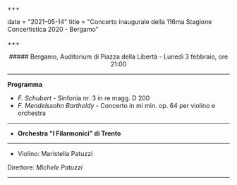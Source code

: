 +++

date = "2021-05-14"
title = "Concerto inaugurale della 116ma Stagione Concertistica 2020 - Bergamo"

+++

<center>
##### Bergamo, Auditorium di Piazza della Libertà   - Lunedì 3 febbraio, ore 21:00
</center>

---

**Programma**

* *F. Schubert* - Sinfonia nr. 3 in re magg. D 200  
* *F. Mendelssohn Bartholdy* - Concerto in mi min. op. 64 per violino e orchestra 


---

* **Orchestra "I Filarmonici" di Trento**

---

* Violino: Maristella Patuzzi



Direttore: *Michele Patuzzi*

---


